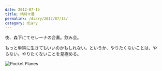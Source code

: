 ```yaml
---
date: 2012-07-15
title: 晴時々曇
permalink: /diary/2012/07/15/
category: diary
---
```


夜、森下にてセレーナの合奏。飲み会。

もっと単純に生きてもいいのかもしれない。というか、やりたくないことは、やらない。やりたくないことを見極める。

![Pocket Planes](https://pbs.twimg.com/media/Ax0C7f5CMAE867P.jpg "Pocket Planes")